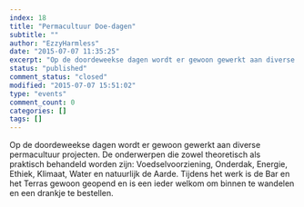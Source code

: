 ```yaml
---
index: 18
title: "Permacultuur Doe-dagen"
subtitle: ""
author: "EzzyHarmless"
date: "2015-07-07 11:35:25"
excerpt: "Op de doordeweekse dagen wordt er gewoon gewerkt aan diverse permacultuur projecten. Tijdens het werk is de Bar en het Terras gewoon geopend en is een ieder welkom om binnen te wandelen en een drankje te bestellen."
status: "published"
comment_status: "closed"
modified: "2015-07-07 15:51:02"
type: "events"
comment_count: 0
categories: []
tags: []
---
```


Op de doordeweekse dagen wordt er gewoon gewerkt aan diverse permacultuur projecten. De onderwerpen die zowel theoretisch als praktisch behandeld worden zijn: Voedselvoorziening, Onderdak, Energie, Ethiek, Klimaat, Water en natuurlijk de Aarde. Tijdens het werk is de Bar en het Terras gewoon geopend en is een ieder welkom om binnen te wandelen en een drankje te bestellen.